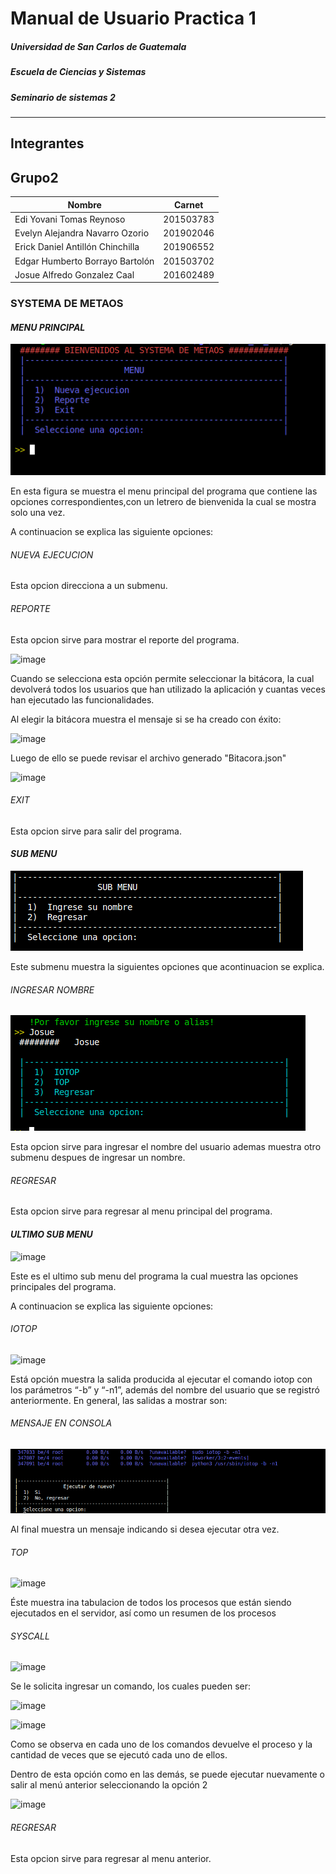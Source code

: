 # Manual de Usuario Practica 1

#####  Universidad de San Carlos de Guatemala
#####  Escuela de Ciencias y Sistemas
#####  Seminario de sistemas 2
-------------------------
## Integrantes
## Grupo2
| Nombre                          | Carnet    |
|----------------------------     |-----------|
| Edi Yovani Tomas Reynoso        | 201503783 |
| Evelyn Alejandra Navarro Ozorio | 201902046 |
| Erick Daniel Antillón Chinchilla| 201906552 |
| Edgar Humberto Borrayo Bartolón | 201503702 |
| Josue Alfredo Gonzalez Caal     | 201602489 |

### SYSTEMA DE METAOS 

#### _MENU PRINCIPAL_
![image](/assets/Usuario/menu_principal.png)

En esta figura se muestra el menu principal del programa que contiene las opciones correspondientes,con un letrero de bienvenida la cual se mostra solo una vez.

A continuacion se explica las siguiente opciones:

###### _NUEVA EJECUCION_
Esta opcion direcciona a un submenu.

###### _REPORTE_
Esta opcion sirve para mostrar el reporte del programa.

![image](https://user-images.githubusercontent.com/71113297/188337844-024d033c-7da6-4b0e-9464-4cf1ff90d5b2.png)

Cuando se selecciona esta opción permite seleccionar la bitácora, la cual devolverá todos los usuarios que han utilizado la aplicación y cuantas veces han ejecutado las funcionalidades.

Al elegir la bitácora muestra el mensaje si se ha creado con éxito:

![image](https://user-images.githubusercontent.com/71113297/188339338-a30dfb6d-2d16-472e-9ef9-2f4c34c6f015.png)

Luego de ello se puede revisar el archivo generado "Bitacora.json"

![image](https://user-images.githubusercontent.com/71113297/188339545-1211a1b1-a65e-4f96-b280-d78250e1cdc8.png)



###### _EXIT_
Esta opcion sirve para salir del programa.


#### _SUB MENU_
![image](/assets/Usuario/submenu.png)

Este submenu muestra la siguientes opciones que acontinuacion se explica.

###### _INGRESAR NOMBRE_

![image](/assets/Usuario/ingresarnombre.png)

Esta opcion sirve para ingresar el nombre del usuario ademas muestra otro submenu despues de ingresar un nombre.

###### _REGRESAR_

Esta opcion sirve para regresar al menu principal del  programa.


#### _ULTIMO  SUB MENU_
![image](https://user-images.githubusercontent.com/71113297/188337658-a4209a9b-a80b-4d6b-b81f-cf64a2b38595.png)

Este es el ultimo sub menu del programa la cual muestra las opciones principales del programa.


A continuacion se explica las siguiente opciones:


###### _IOTOP_
![image](https://user-images.githubusercontent.com/65463537/185207256-23581cdd-d342-459b-9ea5-68e4ed809f9d.png)


Está opción muestra la salida producida al ejecutar el comando iotop con los parámetros “-b” y
“-n1”, además del nombre del usuario que se registró anteriormente. En general, las salidas a
mostrar son:

###### _MENSAJE EN CONSOLA_
![image](/assets/Usuario/mensajeconsola.png)

Al final muestra un mensaje indicando si desea ejecutar otra vez.

###### _TOP_
![image](https://user-images.githubusercontent.com/65463537/185207198-16731ad5-3926-444a-a847-0b9ead4c4852.png)

Éste muestra ina tabulacion de todos los procesos que están siendo ejecutados en el
servidor, así como un resumen de los procesos

###### _SYSCALL_
![image](https://user-images.githubusercontent.com/71113297/188337653-0e23c8d1-962d-4d1b-b148-b4f6628990b2.png)

Se le solicita ingresar un comando, los cuales pueden ser:

![image](https://user-images.githubusercontent.com/71113297/188338213-738a5942-6ef6-48f3-a3e9-8b6dff7e7b2e.png)
 
 ![image](https://user-images.githubusercontent.com/71113297/188338249-fe0318d9-2976-4745-b346-b44202a9caed.png)

Como se observa en cada uno de los comandos devuelve el proceso y la cantidad de veces que se ejecutó cada uno de ellos.

Dentro de esta opción como en las demás, se puede ejecutar nuevamente o salir al menú anterior seleccionando la opción 2

![image](https://user-images.githubusercontent.com/71113297/188338322-a6c44f98-0496-4741-9b35-9c6b68446ed2.png)

###### _REGRESAR_

Esta opcion sirve para regresar al menu anterior.

